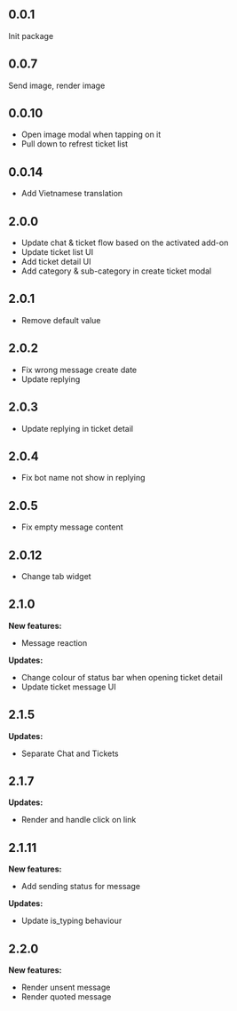 ## 0.0.1

Init package

## 0.0.7

Send image, render image

## 0.0.10

- Open image modal when tapping on it
- Pull down to refrest ticket list

## 0.0.14

- Add Vietnamese translation

## 2.0.0

- Update chat & ticket flow based on the activated add-on
- Update ticket list UI
- Add ticket detail UI
- Add category & sub-category in create ticket modal

## 2.0.1

- Remove default value

## 2.0.2

- Fix wrong message create date
- Update replying

## 2.0.3

- Update replying in ticket detail

## 2.0.4

- Fix bot name not show in replying

## 2.0.5

- Fix empty message content

## 2.0.12

- Change tab widget

## 2.1.0

**New features:**

- Message reaction

**Updates:**

- Change colour of status bar when opening ticket detail
- Update ticket message UI

## 2.1.5

**Updates:**

- Separate Chat and Tickets

## 2.1.7

**Updates:**

- Render and handle click on link

## 2.1.11

**New features:**

- Add sending status for message

**Updates:**

- Update is_typing behaviour

## 2.2.0

**New features:**

- Render unsent message
- Render quoted message

